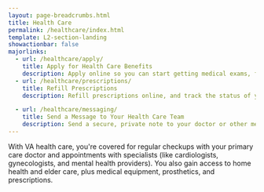 ```yaml
---
layout: page-breadcrumbs.html
title: Health Care
permalink: /healthcare/index.html
template: L2-section-landing
showactionbar: false
majorlinks:
  - url: /healthcare/apply/
    title: Apply for Health Care Benefits
    description: Apply online so you can start getting medical exams, flu shots, and preventive health care.
  - url: /healthcare/prescriptions/
    title: Refill Prescriptions
    description: Refill prescriptions online, and track the status of your refills.

  - url: /healthcare/messaging/
    title: Send a Message to Your Health Care Team
    description: Send a secure, private note to your doctor or other members of your VA health care team.
---
```


With VA health care, you're covered for regular checkups with your primary care doctor and appointments with specialists (like cardiologists, gynecologists, and mental health providers). You also gain access to home health and elder care, plus medical equipment, prosthetics, and prescriptions.